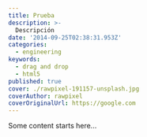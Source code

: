 ```yaml
---
title: Prueba
description: >-
  Descripción
date: '2014-09-25T02:38:31.953Z'
categories:
  - engineering
keywords:
  - drag and drop
  - html5
published: true
cover: ./rawpixel-191157-unsplash.jpg
coverAuthor: rawpixel
coverOriginalUrl: https://google.com
---
```

Some content starts here...